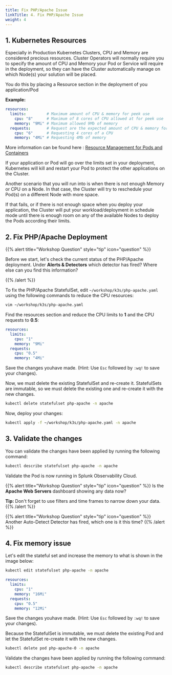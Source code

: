 ```yaml
---
title: Fix PHP/Apache Issue
linkTitle: 4. Fix PHP/Apache Issue
weight: 4
---
```

## 1. Kubernetes Resources

Especially in Production Kubernetes Clusters, CPU and Memory are considered precious resources.  Cluster Operators will normally require you to specify the amount of CPU and Memory your Pod or Service will require in the deployment, so they can have the Cluster automatically manage on which Node(s) your solution will be placed.

You do this by placing a Resource section in the deployment of you application/Pod

**Example:**

``` yaml
resources:
  limits:         # Maximum amount of CPU & memory for peek use
    cpu: "8"      # Maximum of 8 cores of CPU allowed at for peek use
    memory: "9Mi" # Maximum allowed 9Mb of memory
  requests:       # Request are the expected amount of CPU & memory for normal use
    cpu: "6"      # Requesting 4 cores of a CPU
    memory: "4Mi" # Requesting 4Mb of memory
```

More information can be found here : [Resource Management for Pods and Containers](https://kubernetes.io/docs/concepts/configuration/manage-resources-containers/)

If your application or Pod will go over the limits set in your deployment, Kubernetes will kill and restart your Pod to protect the other applications on the Cluster.

Another scenario that you will run into is when there is not enough Memory or CPU on a Node. In that case, the Cluster will try to reschedule your Pod(s) on a different Node with more space.

If that fails, or if there is not enough space when you deploy your application, the Cluster will put your workload/deployment in schedule mode until there is enough room on any of the available Nodes to deploy the Pods according their limits.

## 2. Fix PHP/Apache Deployment

{{% alert title="Workshop Question" style="tip" icon="question" %}}

Before we start, let's check the current status of the PHP/Apache deployment. Under **Alerts & Detectors** which detector has fired? Where else can you find this information?

{{% /alert %}}

To fix the PHP/Apache StatefulSet, edit `~/workshop/k3s/php-apache.yaml` using the following commands to reduce the CPU resources:

``` bash
vim ~/workshop/k3s/php-apache.yaml
```

Find the resources section and reduce the CPU limits to **1** and the CPU requests to **0.5**:

``` yaml
resources:
  limits:
    cpu: "1"
    memory: "9Mi"
  requests:
    cpu: "0.5"
    memory: "4Mi"
```

Save the changes youhave made. (Hint: Use `Esc` followed by `:wq!` to save your changes).

Now, we must delete the existing StatefulSet and re-create it. StatefulSets are immutable, so we must delete the existing one and re-create it with the new changes.

``` bash
kubectl delete statefulset php-apache -n apache
```

Now, deploy your changes:

``` bash
kubectl apply -f ~/workshop/k3s/php-apache.yaml -n apache
```

## 3. Validate the changes

You can validate the changes have been applied by running the following command:

``` bash
kubectl describe statefulset php-apache -n apache
```

Validate the Pod is now running in Splunk Observability Cloud.

{{% alert title="Workshop Question" style="tip" icon="question" %}}
Is the **Apache Web Servers** dashboard showing any data now?

**Tip:** Don't forget to use filters and time frames to narrow down your data.
{{% /alert %}}

{{% alert title="Workshop Question" style="tip" icon="question" %}}
Another Auto-Detect Detector has fired, which one is it this time?
{{% /alert %}}

## 4. Fix memory issue

Let's edit the stateful set and increase the memory to what is shown in the image below:

``` bash
kubectl edit statefulset php-apache -n apache
```

``` yaml
resources:
  limits:
    cpu: "1"
    memory: "16Mi"
  requests:
    cpu: "0.5"
    memory: "12Mi"
```

Save the changes youhave made. (Hint: Use `Esc` followed by `:wq!` to save your changes).

Because the StatefulSet is immutable, we must delete the existing Pod and let the StatefulSet re-create it with the new changes.

``` bash
kubectl delete pod php-apache-0 -n apache
```

Validate the changes have been applied by running the following command:

``` bash
kubectl describe statefulset php-apache -n apache
```
